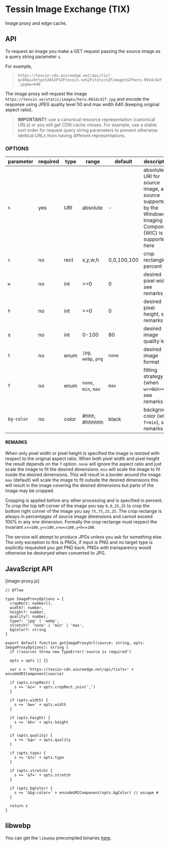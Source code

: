 # Tessin Image Exchange (TIX)

Image proxy and edge cache.

## API

To request an image you make a GET request passing the source image as a query string parameter `s`.

For example,

> `https://tessin-cdn.azureedge.net/api/tix?q=50&s=https%3A%2F%2Ftessin.se%2Fstatic%2Fimages%2Fhero.091dc42f.jpg&w=640`

The image proxy will request the image `https://tessin.se/static/images/hero.091dc42f.jpg` and encode the response using JPEG quality level 50 and max width 640 (keeping original aspect ratio).

> **IMPORTANT!:** use a canonical resource representation (canonical URLs) or you will get CDN cache misses. For example, use a stable sort order for request query string parameters to prevent otherwise ideitical URLs from having different representations.

### OPTIONS

| parameter  | required | type  | range                | default     | description                                                                                                  |
| ---------- | -------- | ----- | -------------------- | ----------- | ------------------------------------------------------------------------------------------------------------ |
| `s`        | yes      | URI   | absolute             | -           | absolute URI for source image, any source supported by the Windows Imaging Component (WIC) is supported here |
| `c`        | no       | rect  | x,y,w,h              | 0,0,100,100 | crop rectangle in percent                                                                                    |
| `w`        | no       | int   | >=0                  | 0           | desired pixel width, see remarks                                                                             |
| `h`        | no       | int   | >=0                  | 0           | desired pixel height, see remarks                                                                            |
| `q`        | no       | int   | 0-100                | 80          | desired image quality level                                                                                  |
| `t`        | no       | enum  | `jpg`, `webp`, `png`        | `none`       | desired image format                                                                                         |
| `f`        | no       | enum  | `none`, `min`, `max` | `max`       | fitting strategy (when `w>=0&h>=0`), see remarks                                                             |
| `bg-color` | no       | color | #hhh, #hhhhhh        | black       | background color (when `f=min`), see remarks                                                                 |

#### REMARKS

When only pixel width or pixel height is specified the image is resized with respect to the original aspect ratio. When both pixel width and pixel height the result depends on the `f` option. `none` will ignore the aspect ratio and just scale the image to fit the desired dimensions. `min` will scale the image to fit inside the desired dimensions. This will result in a border around the image. `max` (default) will scale the image to fit outside the desired dimensions this will result in the image covering the desired dimensions but parts of the image may be cropped.

Cropping is applied before any other processing and is specified in percent. To crop the top left corner of the image you say `0,0,25,25` to crop the bottom right corner of the image you say `75,75,25,25`. The crop rectange is always in percentages of source image dimensions and cannot exceed 100% in any one dimension. Formally the crop rectange must respect the invariant `x<=100,y<=100,x+w<=100,y+h<=100`.

The service will atempt to produce JPGs unless you ask for something else. The only exception to this is PNGs, if input is PNG and no target type is explicitly requested you get PNG back. PNGs with transparency would otherwise be destoryed when converted to JPG.

## JavaScript API

[image-proxy.js]

```
// @flow

type ImageProxyOptions = {
  cropRect: number[],
  width?: number,
  height?: number,
  quality?: number,
  type?: 'jpg' | 'webp',
  stretch?: 'none' | 'min' | 'max',
  bgColor?: string
}

export default function getImageProxyUrl(source: string, opts: ImageProxyOptions): string {
  if (!source) throw new TypeError('source is required')

  opts = opts || {}

  var s = 'https://tessin-cdn.azureedge.net/api/tix?s=' + encodeURIComponent(source)

  if (opts.cropRect) {
    s += '&c=' + opts.cropRect.join(',')
  }

  if (opts.width) {
    s += '&w=' + opts.width
  }

  if (opts.height) {
    s += '&h=' + opts.height
  }

  if (opts.quality) {
    s += '&q=' + opts.quality
  }

  if (opts.type) {
    s += '&t=' + opts.type
  }

  if (opts.stretch) {
    s += '&f=' + opts.stretch
  }

  if (opts.bgColor) {
    s += '&bg-color=' + encodeURIComponent(opts.bgColor) // escape #
  }

  return s
}
```

## libwebp

You can get the `libwebp` precompiled binaries [here](https://storage.googleapis.com/downloads.webmproject.org/releases/webp/index.html).
